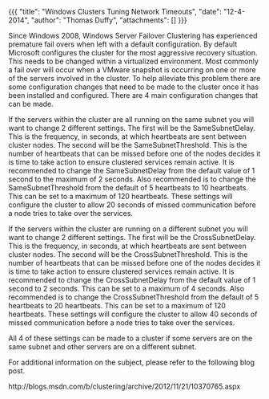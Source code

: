 {{{
  "title": "Windows Clusters Tuning Network Timeouts",
  "date": "12-4-2014",
  "author": "Thomas Duffy",
  "attachments": []
}}}

<p>Since Windows 2008, Windows Server Failover Clustering has experienced premature fail overs when left with a default configuration.&nbsp;By default Microsoft configures the cluster for the most aggressive recovery situation. This needs to be changed within
  a virtualized environment.&nbsp;Most commonly a fail over will occur when a VMware snapshot is occurring on one or more of the servers involved in the cluster. To help alleviate this problem there are some configuration changes that need to be made
  to the cluster once it has been installed and configured. There are 4 main configuration changes that can be made.</p>
<p>If the servers within the cluster are all running on the same subnet you will want to change 2 different settings. The first will be the SameSubnetDelay. This is the frequency, in seconds, at which heartbeats are sent between cluster nodes. The second
  will be the SameSubnetThreshold. This is the number of heartbeats that can be missed before one of the nodes decides it is time to take action to ensure clustered services remain active. It is recommended to change the SameSubnetDelay from the default
  value of 1 second to the maximum of 2 seconds. Also recommended is to change the SameSubnetThreshold from the default of 5 heartbeats to 10 heartbeats. This can be set to a maximum of 120 heartbeats. These settings will configure the cluster to allow
  20 seconds of missed communication before a node tries to take over the services.</p>
<p>If the servers within the cluster are running on a different subnet you will want to change 2 different settings. The first will be the CrossSubnetDelay. This is the frequency, in seconds, at which heartbeats are sent between cluster nodes. The second
  will be the CrossSubnetThreshold. This is the number of heartbeats that can be missed before one of the nodes decides it is time to take action to ensure clustered services remain active. It is recommended to change the CrossSubnetDelay from the default
  value of 1 second to 2 seconds. This can be set to a maximum of 4 seconds. Also recommended is to change the CrossSubnetThreshold from the default of 5 heartbeats to 20 heartbeats. This can be set to a maximum of 120 heartbeats. These settings will
  configure the cluster to allow 40 seconds of missed communication before a node tries to take over the services.</p>
<p>All 4 of these settings can be made to a cluster if some servers are on the same subnet and other servers are on a different subnet.</p>

<p>For additional information on the subject, please refer to the following blog post.</p>
<p>http://blogs.msdn.com/b/clustering/archive/2012/11/21/10370765.aspx</p>